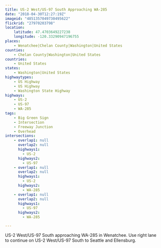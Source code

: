 ```yaml
---
title: US-2 West/US-97 South Approaching WA-285
date: "2018-04-30T12:27:19Z"
imageid: "4851357049730495622"
flickrid: "27970203798"
location:
    latitude: 47.4703649227238
    longitude: -120.33290947196755
places:
    - Wenatchee|Chelan County|Washington|United States
counties:
    - Chelan County|Washington|United States
countries:
    - United States
states:
    - Washington|United States
highwaytypes:
    - US Highway
    - US Highway
    - Washington State Highway
highways:
    - US-2
    - US-97
    - WA-285
tags:
    - Big Green Sign
    - Intersection
    - Freeway Junction
    - Overhead
intersections:
    - overlap1: null
      overlap2: null
      highways1:
        - US-2
      highways2:
        - US-97
    - overlap1: null
      overlap2: null
      highways1:
        - US-2
      highways2:
        - WA-285
    - overlap1: null
      overlap2: null
      highways1:
        - US-97
      highways2:
        - WA-285

---
```

US-2 West/US-97 South approaching WA-285 in Wenatchee.  Use right lane to continue on US-2 West/US-97 South to Seattle and Ellensburg.
